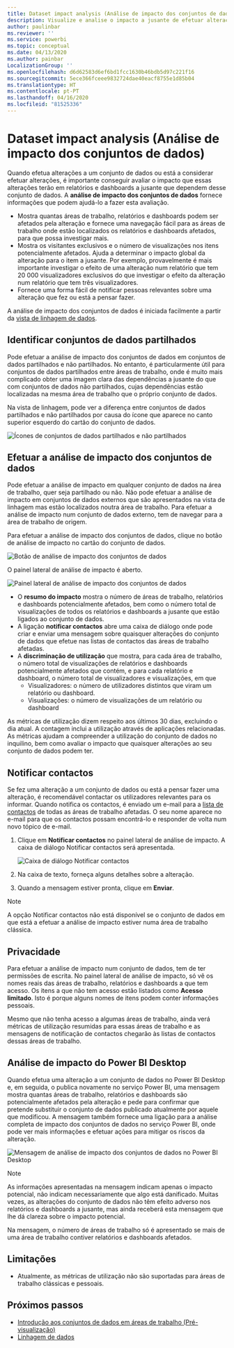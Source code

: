 ```yaml
---
title: Dataset impact analysis (Análise de impacto dos conjuntos de dados)
description: Visualize e analise o impacto a jusante de efetuar alterações nos conjuntos de dados.
author: paulinbar
ms.reviewer: ''
ms.service: powerbi
ms.topic: conceptual
ms.date: 04/13/2020
ms.author: painbar
LocalizationGroup: ''
ms.openlocfilehash: d6d62583d6ef6bd1fcc1630b46bdb5d97c221f16
ms.sourcegitcommit: 5ece366fceee9832724dae40eacf8755e1d85b04
ms.translationtype: HT
ms.contentlocale: pt-PT
ms.lasthandoff: 04/16/2020
ms.locfileid: "81525336"
---
```

# <a name="dataset-impact-analysis"></a>Dataset impact analysis (Análise de impacto dos conjuntos de dados)

Quando efetua alterações a um conjunto de dados ou está a considerar efetuar alterações, é importante conseguir avaliar o impacto que essas alterações terão em relatórios e dashboards a jusante que dependem desse conjunto de dados. A **análise de impacto dos conjuntos de dados** fornece informações que podem ajudá-lo a fazer esta avaliação.
* Mostra quantas áreas de trabalho, relatórios e dashboards podem ser afetados pela alteração e fornece uma navegação fácil para as áreas de trabalho onde estão localizados os relatórios e dashboards afetados, para que possa investigar mais.
* Mostra os visitantes exclusivos e o número de visualizações nos itens potencialmente afetados. Ajuda a determinar o impacto global da alteração para o item a jusante. Por exemplo, provavelmente é mais importante investigar o efeito de uma alteração num relatório que tem 20 000 visualizadores exclusivos do que investigar o efeito da alteração num relatório que tem três visualizadores.
* Fornece uma forma fácil de notificar pessoas relevantes sobre uma alteração que fez ou está a pensar fazer.

A análise de impacto dos conjuntos de dados é iniciada facilmente a partir da [vista de linhagem de dados](service-data-lineage.md).

## <a name="identifying-shared-datasets"></a>Identificar conjuntos de dados partilhados

Pode efetuar a análise de impacto dos conjuntos de dados em conjuntos de dados partilhados e não partilhados. No entanto, é particularmente útil para conjuntos de dados partilhados entre áreas de trabalho, onde é muito mais complicado obter uma imagem clara das dependências a jusante do que com conjuntos de dados não partilhados, cujas dependências estão localizadas na mesma área de trabalho que o próprio conjunto de dados.

Na vista de linhagem, pode ver a diferença entre conjuntos de dados partilhados e não partilhados por causa do ícone que aparece no canto superior esquerdo do cartão do conjunto de dados.

![Ícones de conjuntos de dados partilhados e não partilhados](media/service-dataset-impact-analysis/shared-unshared-icon.png)

## <a name="perform-dataset-impact-analysis"></a>Efetuar a análise de impacto dos conjuntos de dados

Pode efetuar a análise de impacto em qualquer conjunto de dados na área de trabalho, quer seja partilhado ou não. Não pode efetuar a análise de impacto em conjuntos de dados externos que são apresentados na vista de linhagem mas estão localizados noutra área de trabalho. Para efetuar a análise de impacto num conjunto de dados externo, tem de navegar para a área de trabalho de origem.

Para efetuar a análise de impacto dos conjuntos de dados, clique no botão de análise de impacto no cartão do conjunto de dados.

![Botão de análise de impacto dos conjuntos de dados](media/service-dataset-impact-analysis/open-analysis-pane-button.png)

O painel lateral de análise de impacto é aberto.

![Painel lateral de análise de impacto dos conjuntos de dados](media/service-dataset-impact-analysis/service-impact-analysis-pane.png)

* O **resumo do impacto** mostra o número de áreas de trabalho, relatórios e dashboards potencialmente afetados, bem como o número total de visualizações de todos os relatórios e dashboards a jusante que estão ligados ao conjunto de dados.
* A ligação **notificar contactos** abre uma caixa de diálogo onde pode criar e enviar uma mensagem sobre quaisquer alterações do conjunto de dados que efetue nas listas de contactos das áreas de trabalho afetadas. 
* A **discriminação de utilização** que mostra, para cada área de trabalho, o número total de visualizações de relatórios e dashboards potencialmente afetados que contém, e para cada relatório e dashboard, o número total de visualizadores e visualizações, em que
   * Visualizadores: o número de utilizadores distintos que viram um relatório ou dashboard.
   * Visualizações: o número de visualizações de um relatório ou dashboard

As métricas de utilização dizem respeito aos últimos 30 dias, excluindo o dia atual. A contagem inclui a utilização através de aplicações relacionadas. As métricas ajudam a compreender a utilização do conjunto de dados no inquilino, bem como avaliar o impacto que quaisquer alterações ao seu conjunto de dados podem ter.

## <a name="notify-contacts"></a>Notificar contactos

Se fez uma alteração a um conjunto de dados ou está a pensar fazer uma alteração, é recomendável contactar os utilizadores relevantes para os informar. Quando notifica os contactos, é enviado um e-mail para a [lista de contactos](../service-create-the-new-workspaces.md#workspace-contact-list) de todas as áreas de trabalho afetadas. O seu nome aparece no e-mail para que os contactos possam encontrá-lo e responder de volta num novo tópico de e-mail. 

1. Clique em **Notificar contactos** no painel lateral de análise de impacto. A caixa de diálogo Notificar contactos será apresentada.

   ![Caixa de diálogo Notificar contactos](media/service-dataset-impact-analysis/notify-contacts-dialog.png)

1. Na caixa de texto, forneça alguns detalhes sobre a alteração.
1. Quando a mensagem estiver pronta, clique em **Enviar**.

> [!NOTE]
> A opção Notificar contactos não está disponível se o conjunto de dados em que está a efetuar a análise de impacto estiver numa área de trabalho clássica.

## <a name="privacy"></a>Privacidade

Para efetuar a análise de impacto num conjunto de dados, tem de ter permissões de escrita. No painel lateral de análise de impacto, só vê os nomes reais das áreas de trabalho, relatórios e dashboards a que tem acesso. Os itens a que não tem acesso estão listados como **Acesso limitado**. Isto é porque alguns nomes de itens podem conter informações pessoais.

Mesmo que não tenha acesso a algumas áreas de trabalho, ainda verá métricas de utilização resumidas para essas áreas de trabalho e as mensagens de notificação de contactos chegarão às listas de contactos dessas áreas de trabalho.

## <a name="impact-analysis-from-power-bi-desktop"></a>Análise de impacto do Power BI Desktop

Quando efetua uma alteração a um conjunto de dados no Power BI Desktop e, em seguida, o publica novamente no serviço Power BI, uma mensagem mostra quantas áreas de trabalho, relatórios e dashboards são potencialmente afetados pela alteração e pede para confirmar que pretende substituir o conjunto de dados publicado atualmente por aquele que modificou. A mensagem também fornece uma ligação para a análise completa de impacto dos conjuntos de dados no serviço Power BI, onde pode ver mais informações e efetuar ações para mitigar os riscos da alteração.

![Mensagem de análise de impacto dos conjuntos de dados no Power BI Desktop](media/service-dataset-impact-analysis/service-dataset-impact-analysis-desktop-warning.png)

> [!NOTE]
> As informações apresentadas na mensagem indicam apenas o impacto potencial, não indicam necessariamente que algo está danificado. Muitas vezes, as alterações do conjunto de dados não têm efeito adverso nos relatórios e dashboards a jusante, mas ainda receberá esta mensagem que lhe dá clareza sobre o impacto potencial.
>
>Na mensagem, o número de áreas de trabalho só é apresentado se mais de uma área de trabalho contiver relatórios e dashboards afetados.

## <a name="limitations"></a>Limitações

* Atualmente, as métricas de utilização não são suportadas para áreas de trabalho clássicas e pessoais.

## <a name="next-steps"></a>Próximos passos

* [Introdução aos conjuntos de dados em áreas de trabalho (Pré-visualização)](../service-datasets-across-workspaces.md)
* [Linhagem de dados](service-data-lineage.md)
